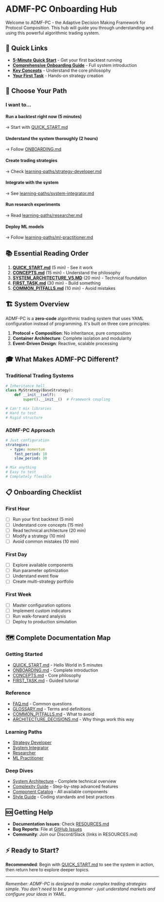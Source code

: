 # ADMF-PC Onboarding Hub

Welcome to ADMF-PC - the Adaptive Decision Making Framework for Protocol Composition. This hub will guide you through understanding and using this powerful algorithmic trading system.

## 🎯 Quick Links

- **[5-Minute Quick Start](QUICK_START.md)** - Get your first backtest running
- **[Comprehensive Onboarding Guide](ONBOARDING.md)** - Full system introduction
- **[Key Concepts](CONCEPTS.md)** - Understand the core philosophy
- **[Your First Task](FIRST_TASK.md)** - Hands-on strategy creation

## 🚀 Choose Your Path

### I want to...

#### **Run a backtest right now** (5 minutes)
→ Start with [QUICK_START.md](QUICK_START.md)

#### **Understand the system thoroughly** (2 hours)
→ Follow [ONBOARDING.md](ONBOARDING.md)

#### **Create trading strategies** 
→ Check [learning-paths/strategy-developer.md](learning-paths/strategy-developer.md)

#### **Integrate with the system**
→ See [learning-paths/system-integrator.md](learning-paths/system-integrator.md)

#### **Run research experiments**
→ Read [learning-paths/researcher.md](learning-paths/researcher.md)

#### **Deploy ML models**
→ Follow [learning-paths/ml-practitioner.md](learning-paths/ml-practitioner.md)

## 📚 Essential Reading Order

1. **[QUICK_START.md](QUICK_START.md)** (5 min) - See it work
2. **[CONCEPTS.md](CONCEPTS.md)** (15 min) - Understand the philosophy
3. **[SYSTEM_ARCHITECTURE_V5.MD](../SYSTEM_ARCHITECTURE_V5.MD)** (20 min) - Technical foundation
4. **[FIRST_TASK.md](FIRST_TASK.md)** (30 min) - Build something
5. **[COMMON_PITFALLS.md](COMMON_PITFALLS.md)** (10 min) - Avoid mistakes

## 🏗️ System Overview

ADMF-PC is a **zero-code** algorithmic trading system that uses YAML configuration instead of programming. It's built on three core principles:

1. **Protocol + Composition**: No inheritance, pure composition
2. **Container Architecture**: Complete isolation and modularity
3. **Event-Driven Design**: Reactive, scalable processing

## 🎓 What Makes ADMF-PC Different?

### Traditional Trading Systems
```python
# Inheritance hell
class MyStrategy(BaseStrategy):
    def __init__(self):
        super().__init__()  # Framework coupling
        
# Can't mix libraries
# Hard to test
# Rigid structure
```

### ADMF-PC Approach
```yaml
# Just configuration
strategies:
  - type: momentum
    fast_period: 10
    slow_period: 30
    
# Mix anything
# Easy to test
# Completely flexible
```

## 📋 Onboarding Checklist

### First Hour
- [ ] Run your first backtest (5 min)
- [ ] Understand core concepts (15 min)
- [ ] Read technical architecture (20 min)
- [ ] Modify a strategy (10 min)
- [ ] Avoid common mistakes (10 min)

### First Day
- [ ] Explore available components
- [ ] Run parameter optimization
- [ ] Understand event flow
- [ ] Create multi-strategy portfolio

### First Week
- [ ] Master configuration options
- [ ] Implement custom indicators
- [ ] Run walk-forward analysis
- [ ] Deploy to production simulation

## 🗺️ Complete Documentation Map

### Getting Started
- [QUICK_START.md](QUICK_START.md) - Hello World in 5 minutes
- [ONBOARDING.md](ONBOARDING.md) - Complete introduction
- [CONCEPTS.md](CONCEPTS.md) - Core philosophy
- [FIRST_TASK.md](FIRST_TASK.md) - Guided tutorial

### Reference
- [FAQ.md](FAQ.md) - Common questions
- [GLOSSARY.md](GLOSSARY.md) - Terms and definitions
- [COMMON_PITFALLS.md](COMMON_PITFALLS.md) - What to avoid
- [ARCHITECTURE_DECISIONS.md](ARCHITECTURE_DECISIONS.md) - Why things work this way

### Learning Paths
- [Strategy Developer](learning-paths/strategy-developer.md)
- [System Integrator](learning-paths/system-integrator.md)
- [Researcher](learning-paths/researcher.md)
- [ML Practitioner](learning-paths/ml-practitioner.md)

### Deep Dives
- [System Architecture](../SYSTEM_ARCHITECTURE_V5.MD) - Complete technical overview
- [Complexity Guide](../complexity-guide/README.md) - Step-by-step advanced features
- [Component Catalog](../COMPONENT_CATALOG.md) - All available components
- [Style Guide](../standards/STYLE-GUIDE.md) - Coding standards and best practices

## 🆘 Getting Help

- **Documentation Issues**: Check [RESOURCES.md](RESOURCES.md)
- **Bug Reports**: File at [GitHub Issues](https://github.com/anthropics/claude-code/issues)
- **Community**: Join our Discord/Slack (links in RESOURCES.md)

## ⚡ Ready to Start?

**Recommended**: Begin with [QUICK_START.md](QUICK_START.md) to see the system in action, then return here to explore deeper topics.

---

*Remember: ADMF-PC is designed to make complex trading strategies simple. You don't need to be a programmer - just understand markets and configure your ideas in YAML.*